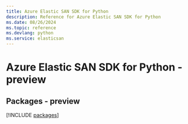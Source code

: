 ```yaml
---
title: Azure Elastic SAN SDK for Python
description: Reference for Azure Elastic SAN SDK for Python
ms.date: 08/26/2024
ms.topic: reference
ms.devlang: python
ms.service: elasticsan
---
```

# Azure Elastic SAN SDK for Python - preview
## Packages - preview
[!INCLUDE [packages](elastic-san-index.md)]